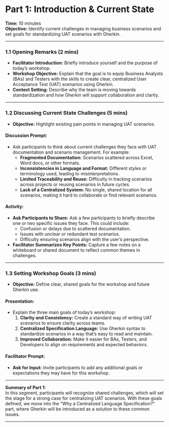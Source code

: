 
# Part 1: Introduction & Current State

**Time:** 10 minutes  
**Objective:** Identify current challenges in managing business scenarios and set goals for standardizing UAT scenarios with Gherkin.

---

### 1.1 Opening Remarks (2 mins)
- **Facilitator Introduction:** Briefly introduce yourself and the purpose of today’s workshop.
- **Workshop Objective:** Explain that the goal is to equip Business Analysts (BAs) and Testers with the skills to create clear, centralized User Acceptance Test (UAT) scenarios using Gherkin.
- **Context Setting:** Describe why the team is moving towards standardization and how Gherkin will support collaboration and clarity.

---

### 1.2 Discussing Current State Challenges (5 mins)
- **Objective:** Highlight existing pain points in managing UAT scenarios.
  
#### Discussion Prompt:
- Ask participants to think about current challenges they face with UAT documentation and scenario management. For example:
  - **Fragmented Documentation:** Scenarios scattered across Excel, Word docs, or other formats.
  - **Inconsistencies in Language and Format:** Different styles or terminology used, leading to misinterpretations.
  - **Limited Traceability and Reuse:** Difficulty in tracking scenarios across projects or reusing scenarios in future cycles.
  - **Lack of a Centralized System:** No single, shared location for all scenarios, making it hard to collaborate or find relevant scenarios.

#### Activity:
- **Ask Participants to Share:** Ask a few participants to briefly describe one or two specific issues they face. This could include:
  - Confusion or delays due to scattered documentation.
  - Issues with unclear or redundant test scenarios.
  - Difficulty ensuring scenarios align with the user’s perspective.
- **Facilitator Summarizes Key Points:** Capture a few notes on a whiteboard or shared document to reflect common themes in challenges.

---

### 1.3 Setting Workshop Goals (3 mins)
- **Objective:** Define clear, shared goals for the workshop and future Gherkin use.

#### Presentation:
- Explain the three main goals of today’s workshop:
  1. **Clarity and Consistency:** Create a standard way of writing UAT scenarios to ensure clarity across teams.
  2. **Centralized Specification Language:** Use Gherkin syntax to standardize scenarios in a way that’s easy to read and maintain.
  3. **Improved Collaboration:** Make it easier for BAs, Testers, and Developers to align on requirements and expected behaviors.

#### Facilitator Prompt:
- **Ask for Input:** Invite participants to add any additional goals or expectations they may have for this workshop.

---

**Summary of Part 1:**  
In this segment, participants will recognize shared challenges, which will set the stage for a strong case for centralizing UAT scenarios. With these goals defined, we move into the "Why a Centralized Language Specification?" part, where Gherkin will be introduced as a solution to these common issues.

--- 
